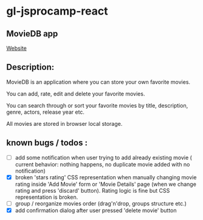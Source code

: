 # gl-jsprocamp-react

## MovieDB app

[Website](https://ktrygub.github.io/gl-jsprocamp-react/)

## Description:
 
 MovieDB is an application where you can store your own favorite movies.
 
 You can add, rate, edit and delete your favorite movies. 
 
 You can search through or sort your favorite movies by title, description, genre, actors, release year etc.
 
 All movies are stored in browser local storage.


## known bugs / todos :
- [ ] add some notification when user trying to add already existing movie ( current behavior: nothing happens, no duplicate movie added with no notification)
- [x] broken 'stars rating' CSS representation when manually changing movie rating inside 'Add Movie' form or 'Movie Details' page (when we change rating and press 'discard' button). Rating logic is fine but CSS representation is broken.
- [ ] group / reorganize movies order (drag'n'drop, groups structure etc.)
- [x] add confirmation dialog after user pressed 'delete movie' button
